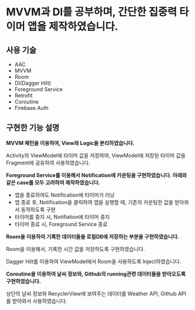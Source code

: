 # MVVM과 DI를 공부하며, 간단한 집중력 타이머 앱을 제작하였습니다.

## 사용 기술

- AAC
- MVVM
- Room
- DI(Dagger Hilt)
- Foreground Service
- Retrofit
- Coroutine
- Firebase Auth

## 구현한 기능 설명

**MVVM 패턴을 이용하여, View와 Logic을 분리하였습니다.**
 
 Activity의 ViewModel에 타이머 값을 저장하여, ViewModel에 저장된 타이머 값을 Fragment에 공유하여 사용하였습니다.

 **Foreground Service를 이용해서 Notification에 카운팅을 구현하였습니다. 아래와 같은 case를 모두 고려하여 제작하였습니다.**

 - 앱을 종료하여도 Notification에 타이머가 러닝
 - 앱 종료 후, Notification을 클릭하여 앱을 실행할 때, 기존의 카운팅한 값을 받아와서 동작하도록 구현
 - 타이머를 중지 시, Notifiation에 타이머 중지
 - 타이머 종료 시, Foreground Service 종료
 

 **Room을 이용하여 기록한 데이터들을 로컬DB에 저장하는 부분을 구현하였습니다.**
 
 Room을 이용해서, 기록한 시간 값을 저장하도록 구현하였습니다.
 
 Dagger Hilt를 이용하여 ViewModel에서 Room을 사용하도록 Inject하였습니다.
  
  

 **Coroutine을 이용하여 날씨 정보와, Github의 running관련 데이터들을 받아오도록 구현하였습니다.**

상단의 날씨 정보와 RecyclerView에 보여주는 데이터를 Weather API, Github API를 받아와서 사용하였습니다.
  
  
